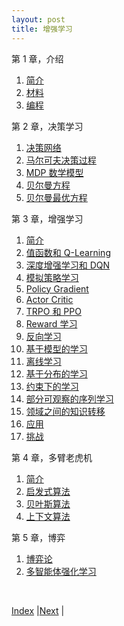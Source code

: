 ```yaml
---
layout: post
title: 增强学习
---
```


第 1 章，介绍
1. [简介](0-intro)
1. [材料](1-resource)
1. [编程](2-coding)

第 2 章，决策学习
1. [决策网络](3-dec-net)
1. [马尔可夫决策过程](5-0-mdp)
1. [MDP 数学模型](5-1-math)
1. [贝尔曼方程](5-2-bellman-equation)
1. [贝尔曼最优方程](5-3-Bellman-optimality-equation)

第 3 章，增强学习
1. [简介](6-rl-intro)
1. [值函数和 Q-Learning](7-rl-q-learn)
1. [深度增强学习和 DQN](9-drl-dqn)
1. [模拟策略学习](10-imitation)
1. [Policy Gradient](11-pg)
1. [Actor Critic](13-actor-critic)
1. [TRPO 和 PPO](15-trpo)
1. [Reward 学习](17-reward)
1. [反向学习](18-irl)
1. [基于模型的学习](19-model-rl)
1. [离线学习](20-offline-rl)
1. [基于分布的学习](21-distributional-rl)
1. [约束下的学习](23-constrained-rl)
1. [部分可观察的序列学习](29-seq-rl)
1. [领域之间的知识转移](33-transfer)
1. [应用](41-app)
1. [挑战](51-advanced)

第 4 章，多臂老虎机
1. [简介](81-mab-intro)
1. [启发式算法](83-mab)
1. [贝叶斯算法](85-bayes-bandit)
1. [上下文算法](87-context-bandit)

第 5 章，博弈
1. [博弈论](91-game)
2. [多智能体强化学习](101-multi-agent)

<br/>

[Index](../) |[Next](0-intro) |
